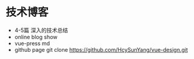 # 技术博客

- 4-5篇 深入的技术总结
- online blog show
- vue-press
	md
- github page
	git clone https://github.com/HcySunYang/vue-design.git